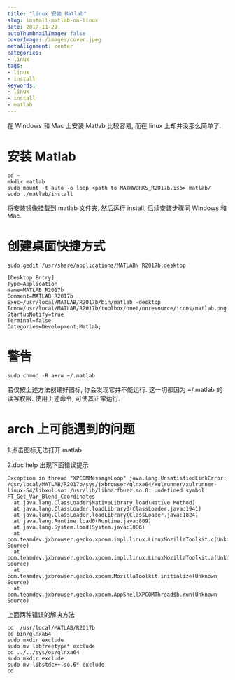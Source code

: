 ```yaml
---
title: "linux 安装 Matlab"
slug: install-matlab-on-linux
date: 2017-11-29
autoThumbnailImage: false
coverImage: /images/cover.jpeg
metaAlignment: center
categories:
- linux
tags:
- linux
- install
keywords:
- linux
- install
- matlab
---
```



在 Windows 和 Mac 上安装 Matlab 比较容易, 而在 linux 上却并没那么简单了.

<!--more-->

# 安装 Matlab

```shell
cd ~
mkdir matlab
sudo mount -t auto -o loop <path to MATHWORKS_R2017b.iso> matlab/
sudo ./matlab/install
```

将安装镜像挂载到 matlab 文件夹, 然后运行 install, 后续安装步骤同 Windows 和 Mac.

# 创建桌面快捷方式

```shell
sudo gedit /usr/share/applications/MATLAB\ R2017b.desktop
```

```desktop
[Desktop Entry]
Type=Application
Name=MATLAB R2017b
Comment=MATLAB R2017b
Exec=/usr/local/MATLAB/R2017b/bin/matlab -desktop
Icon=/usr/local/MATLAB/R2017b/toolbox/nnet/nnresource/icons/matlab.png
StartupNotify=true
Terminal=false
Categories=Development;Matlab;
```

# 警告

```shell
sudo chmod -R a+rw ~/.matlab
```

若仅按上述方法创建好图标, 你会发现它并不能运行. 这一切都因为 ~/.matlab 的读写权限. 使用上述命令, 可使其正常运行.

# arch 上可能遇到的问题

1.点击图标无法打开 matlab

2.doc help 出现下面错误提示

```shell
Exception in thread "XPCOMMessageLoop" java.lang.UnsatisfiedLinkError: /usr/local/MATLAB/R2017b/sys/jxbrowser/glnxa64/xulrunner/xulrunner-linux-64/libxul.so: /usr/lib/libharfbuzz.so.0: undefined symbol: FT_Get_Var_Blend_Coordinates
  at java.lang.ClassLoader$NativeLibrary.load(Native Method)
  at java.lang.ClassLoader.loadLibrary0(ClassLoader.java:1941)
  at java.lang.ClassLoader.loadLibrary(ClassLoader.java:1824)
  at java.lang.Runtime.load0(Runtime.java:809)
  at java.lang.System.load(System.java:1086)
  at com.teamdev.jxbrowser.gecko.xpcom.impl.linux.LinuxMozillaToolkit.c(Unknown Source)
  at com.teamdev.jxbrowser.gecko.xpcom.impl.linux.LinuxMozillaToolkit.a(Unknown Source)
  at com.teamdev.jxbrowser.gecko.xpcom.MozillaToolkit.initialize(Unknown Source)
  at com.teamdev.jxbrowser.gecko.xpcom.AppShellXPCOMThread$b.run(Unknown Source)
```

上面两种错误的解决方法

```shell
cd  /usr/local/MATLAB/R2017b
cd bin/glnxa64
sudo mkdir exclude
sudo mv libfreetype* exclude
cd ../../sys/os/glnxa64
sudo mkdir exclude
sudo mv libstdc++.so.6* exclude
cd
```
